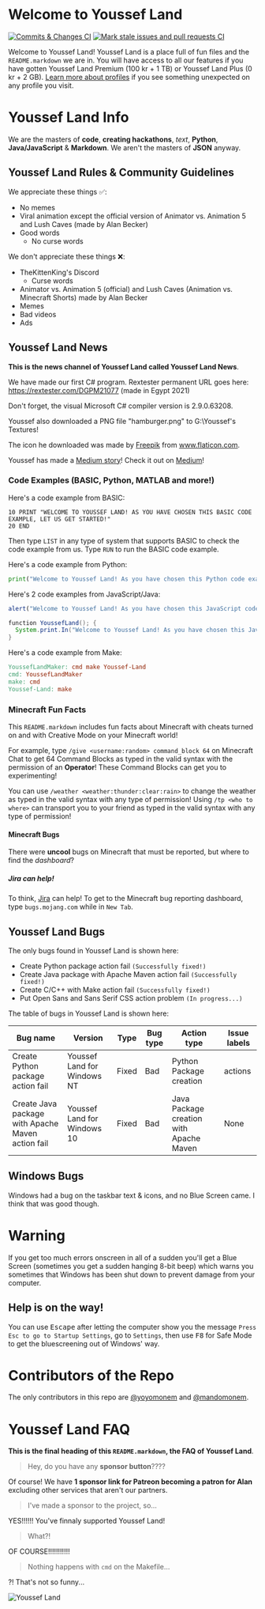 # <!--1.--> Welcome to Youssef Land

[![Commits & Changes CI](https://github.com/The-Youssef-Nasr-Company/Youssef-Land/actions/workflows/main.yml/badge.svg)](https://github.com/The-Youssef-Nasr-Company/Youssef-Land/actions/workflows/main.yml) [![Mark stale issues and pull requests CI](https://github.com/The-Youssef-Nasr-Company/Youssef-Land/actions/workflows/stale.yml/badge.svg)](https://github.com/The-Youssef-Nasr-Company/Youssef-Land/actions/workflows/stale.yml)

Welcome to Youssef Land! Youssef Land is a place full of fun files and the `README.markdown` we are in. You will have access to all our features if you have gotten Youssef Land Premium (100 kr + 1 TB) or Youssef Land Plus (0 kr + 2 GB). [Learn more about profiles](https://docs.github.com/en/github/setting-up-and-managing-your-github-profile) if you see something unexpected on any profile you visit.

# <!--2.--> Youssef Land Info

We are the masters of __code__, __creating hackathons__, _text_, __Python__, __Java/JavaScript__ & __Markdown__. We aren't the masters of __JSON__ anyway.

## <!--2.1--> Youssef Land Rules & Community Guidelines

We appreciate these things ✅:

* No memes
* Viral animation except the official version of Animator vs. Animation 5 and Lush Caves (made by Alan Becker)
* Good words
  * No curse words

We don't appreciate these things ❌:

* TheKittenKing's Discord
  * Curse words
* Animator vs. Animation 5 (official) and Lush Caves (Animation vs. Minecraft Shorts) made by Alan Becker
* Memes
* Bad videos
* Ads

<!-- Please be aware that curse words violate The Youssef Nasr Company and Youssef Land ❌. -->

## <!--2.2--> Youssef Land News

__This is the news channel of Youssef Land called Youssef Land News__.

We have made our first C# program. Rextester permanent URL goes here: https://rextester.com/DGPM21077 (made in Egypt 2021)

Don't forget, the visual Microsoft C# compiler version is 2.9.0.63208.

Youssef also downloaded a PNG file "hamburger.png" to G:\Youssef's Textures! <div>The icon he downloaded was made by <a href="https://www.freepik.com" title="Freepik">Freepik</a> from <a href="https://www.flaticon.com/" title="Flaticon">www.flaticon.com</a>.</div>

Youssef has made a [Medium story](https://medium.com/@yoyo.monem22/the-story-i-told-to-medium-d67601e7b0aa)! Check it out on [Medium](https://medium.com)!

### <!--2.2.1--> Code Examples (BASIC, Python, MATLAB and more!)

Here's a code example from BASIC:

```
10 PRINT "WELCOME TO YOUSSEF LAND! AS YOU HAVE CHOSEN THIS BASIC CODE EXAMPLE, LET US GET STARTED!"
20 END
```
Then type `LIST` in any type of system that supports BASIC to check the code example from us.
Type `RUN` to run the BASIC code example.

Here's a code example from Python:
```python
print("Welcome to Youssef Land! As you have chosen this Python code example, let's get started!")
```

Here's 2 code examples from JavaScript/Java:

```javascript
alert("Welcome to Youssef Land! As you have chosen this JavaScript code example, let's get started!");
```
```java
function YoussefLand(); {
  System.print.In("Welcome to Youssef Land! As you have chosen this Java code example, let's get started!");
}
```

Here's a code example from Make:

```makefile
YoussefLandMaker: cmd make Youssef-Land
cmd: YoussefLandMaker
make: cmd
Youssef-Land: make
```

### <!--2.2.2--> Minecraft Fun Facts

This `README.markdown` includes fun facts about Minecraft with cheats turned on and with Creative Mode on your Minecraft world!

For example, type `/give <username:random> command_block 64` on Minecraft Chat to get 64 Command Blocks as typed in the valid syntax with the permission of an __Operator__! These Command Blocks can get you to experimenting!

You can use `/weather <weather:thunder:clear:rain>` to change the weather as typed in the valid syntax with any type of permission! Using `/tp <who to where>` can transport you to your friend as typed in the valid syntax with any type of permission!

#### <!--2.2.2.1--> Minecraft Bugs

There were __uncool__ bugs on Minecraft that must be reported, but where to find the _dashboard_?

##### <!--1.2.2.1.1--> Jira can help!

To think, [Jira](https://www.atlassian.com/software/jira) can help! To get to the Minecraft bug reporting dashboard, type `bugs.mojang.com` while in `New Tab`.

## <!--2.3--> Youssef Land Bugs

The only bugs found in Youssef Land is shown here:

* Create Python package action fail `(Successfully fixed!)`
* Create Java package with Apache Maven action fail `(Successfully fixed!)`
* Create C/C++ with Make action fail `(Successfully fixed!)`
* Put Open Sans and Sans Serif CSS action problem `(In progress...)`

The table of bugs in Youssef Land is shown here:

Bug name | Version | Type | Bug type | Action type | Issue labels |
-------- | ------- | ---- | -------- | ----------- | ------------ |
Create Python package action fail | Youssef Land for Windows NT | Fixed | Bad | Python Package creation | actions
Create Java package with Apache Maven action fail | Youssef Land for Windows 10 | Fixed | Bad | Java Package creation with Apache Maven | None

## <!--2.4--> Windows Bugs

Windows had a bug on the taskbar text & icons, and no Blue Screen came. I think that was good though.

# <!--3.--> Warning

If you get too much errors onscreen in all of a sudden you'll get a Blue Screen (sometimes you get a sudden hanging 8-bit beep) which warns you sometimes that Windows has been shut down to prevent damage from your computer.

## <!--3.1--> Help is on the way!

You can use <kbd>Escape</kbd> after letting the computer show you the message `Press Esc to go to Startup Settings`, go to `Settings`, then use <kbd>F8</kbd> for Safe Mode to get the bluescreening out of Windows' way.

# <!--4.--> Contributors of the Repo

The only contributors in this repo are [@yoyomonem](https://github.com/yoyomonem) and [@mandomonem](https://github.com/mandomonem).

# <!--5.--> Youssef Land FAQ

__This is the final heading of this `README.markdown`, the FAQ of Youssef Land__.

> Hey, do you have any __sponsor button__????

Of course! We have __1 sponsor link for Patreon becoming a patron for Alan__ excluding other services that aren't our partners.

> I've made a sponsor to the project, so...

YES!!!!!! You've finnaly supported Youssef Land!

> What?!

OF COURSE!!!!!!!!!!!

> Nothing happens with `cmd` on the Makefile...

?! That's not so funny...


![Youssef Land](https://user-images.githubusercontent.com/63739514/131213918-b782fcf0-1db3-487b-b5d1-84aba6a73741.png)
